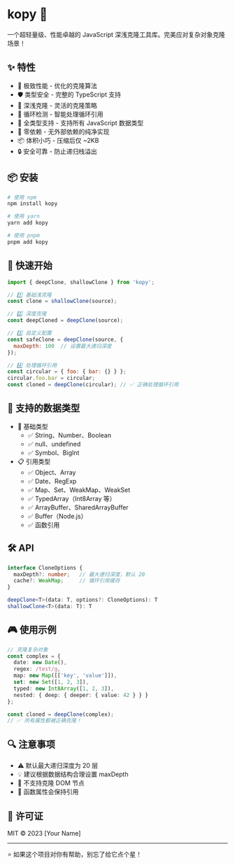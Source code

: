 # kopy 🚀

一个超轻量级、性能卓越的 JavaScript 深浅克隆工具库。完美应对复杂对象克隆场景！

## ✨ 特性

- 🚀 极致性能 - 优化的克隆算法
- 🛡️ 类型安全 - 完整的 TypeScript 支持
- 🔄 深浅克隆 - 灵活的克隆策略
- 🎯 循环检测 - 智能处理循环引用
- 🎨 全类型支持 - 支持所有 JavaScript 数据类型
- 🧰 零依赖 - 无外部依赖的纯净实现
- 📦 体积小巧 - 压缩后仅 ~2KB
- 🔒 安全可靠 - 防止递归栈溢出

## 📦 安装

```bash
# 使用 npm
npm install kopy

# 使用 yarn
yarn add kopy

# 使用 pnpm
pnpm add kopy
```

## 🚀 快速开始

```js
import { deepClone, shallowClone } from 'kopy';

// 1️⃣ 基础浅克隆
const clone = shallowClone(source);

// 2️⃣ 深度克隆
const deepCloned = deepClone(source);

// 3️⃣ 自定义配置
const safeClone = deepClone(source, { 
  maxDepth: 100  // 设置最大递归深度
});

// 4️⃣ 处理循环引用
const circular = { foo: { bar: {} } };
circular.foo.bar = circular;
const cloned = deepClone(circular); // ✅ 正确处理循环引用
```

## 🎯 支持的数据类型

- 💫 基础类型
  - ✅ String、Number、Boolean
  - ✅ null、undefined
  - ✅ Symbol、BigInt
- 📋 引用类型
  - ✅ Object、Array
  - ✅ Date、RegExp
  - ✅ Map、Set、WeakMap、WeakSet
  - ✅ TypedArray（Int8Array 等）
  - ✅ ArrayBuffer、SharedArrayBuffer
  - ✅ Buffer（Node.js）
  - ✅ 函数引用

## 🛠️ API

```ts
interface CloneOptions {
  maxDepth?: number;   // 最大递归深度，默认 20
  cache?: WeakMap;     // 循环引用缓存
}

deepClone<T>(data: T, options?: CloneOptions): T
shallowClone<T>(data: T): T
```

## 🎮 使用示例

```ts
// 克隆复杂对象
const complex = {
  date: new Date(),
  regex: /test/g,
  map: new Map([['key', 'value']]),
  set: new Set([1, 2, 3]),
  typed: new Int8Array([1, 2, 3]),
  nested: { deep: { deeper: { value: 42 } } }
};

const cloned = deepClone(complex);
// ✅ 所有属性都被正确克隆！
```

## 🔍 注意事项

- ⚠️ 默认最大递归深度为 20 层
- 💡 建议根据数据结构合理设置 maxDepth
- 🚫 不支持克隆 DOM 节点
- 📝 函数属性会保持引用

## 📄 许可证

MIT © 2023 [Your Name]

---
⭐️ 如果这个项目对你有帮助，别忘了给它点个星！
